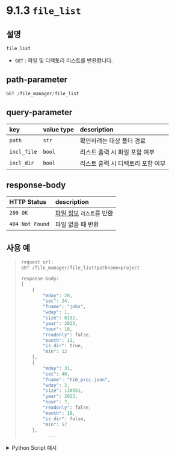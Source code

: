 # 9.1.3 `file_list`

## 설명

`file_list`

- `GET` : 파일 및 디렉토리 리스트를 반환합니다.

## path-parameter

```python
GET /file_manager/file_list
```

## query-parameter

|key|value type|description|
|:---|:---|:---|
|`path`|`str`|확인하려는 대상 폴더 경로|
|`incl_file`|`bool`|리스트 출력 시 파일 포함 여부|
|`incl_dir`|`bool`|리스트 출력 시 디렉토리 포함 여부|

## response-body

|HTTP Status|description|
|:---|:---|
|`200 OK`|[파일 정보](/99-schema/file_info) `리스트`를 반환|
|`404 Not Found`| 파일 없을 때 반환|


## 사용 예

<blockquote>

```python
request url:
GET /file_manager/file_list?pathname=project

response-body:
[
	{
		"mday": 20,
		"sec": 24,
		"fname": "jobs",
		"wday": 1,
		"size": 8192,
		"year": 2023,
		"hour": 18,
		"readonly": false,
		"month": 11,
		"is_dir": true,
		"min": 12
	},
	{
		"mday": 31,
		"sec": 40,
		"fname": "hi6_proj.json",
		"wday": 2,
		"size": 130551,
		"year": 2023,
		"hour": 7,
		"readonly": false,
		"month": 10,
		"is_dir": false,
		"min": 57
	},
	      ...
```

</blockquote>

<details><summary>Python Script 예시</summary>

```python
# test.py
import requests

def print_file_list() -> None:
	base_url = "http://192.168.1.150:8888"
	path_parameter = "/file_manager/file_list"
	query_parameter = {"incl_file": "true", "incl_dir": "true", "path": "project"}

	response = requests.get(url=base_url + path_parameter, params=query_parameter)
	
	print(response.json()[:2])

print_file_list()
```
```sh
$python test.py
[{'mday': 20, 'sec': 24, 'fname': 'jobs', 'wday': 1, 'size': 8192, 'year': 2023, 'hour': 18, 'readonly': False, 'month': 11, 'is_dir': True, 'min': 12}, {'mday': 20, 'sec': 10, 'fname': 'vars', 'wday': 1, 'size': 8192, 'year': 2023, 'hour': 14, 'readonly': False, 'month': 11, 'is_dir': True, 'min': 50}]
```

</details>
